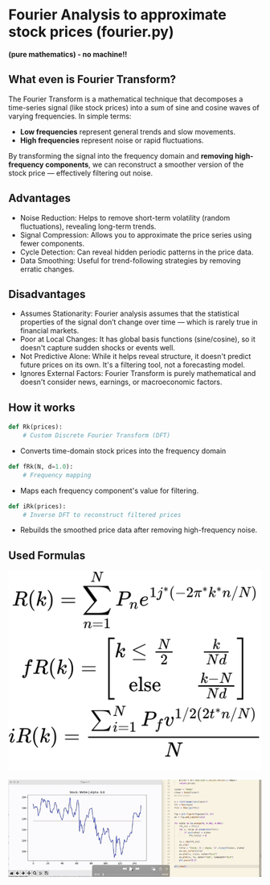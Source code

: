 # Fourier Analysis to approximate stock prices (fourier.py)

**(pure mathematics) - no machine!!**

## What even is Fourier Transform?

The Fourier Transform is a mathematical technique that decomposes a time-series signal (like stock prices) into a sum of sine and cosine waves of varying frequencies. In simple terms:

- **Low frequencies** represent general trends and slow movements.
- **High frequencies** represent noise or rapid fluctuations.

By transforming the signal into the frequency domain and **removing high-frequency components**, we can reconstruct a smoother version of the stock price — effectively filtering out noise.

## Advantages

- Noise Reduction: Helps to remove short-term volatility (random fluctuations), revealing long-term trends.
- Signal Compression: Allows you to approximate the price series using fewer components.
- Cycle Detection: Can reveal hidden periodic patterns in the price data.
- Data Smoothing: Useful for trend-following strategies by removing erratic changes.

## Disadvantages

- Assumes Stationarity: Fourier analysis assumes that the statistical properties of the signal don’t change over time — which is rarely true in financial markets.
- Poor at Local Changes: It has global basis functions (sine/cosine), so it doesn't capture sudden shocks or events well.
- Not Predictive Alone: While it helps reveal structure, it doesn't predict future prices on its own. It's a filtering tool, not a forecasting model.
- Ignores External Factors: Fourier Transform is purely mathematical and doesn't consider news, earnings, or macroeconomic factors.

## How it works

```python
def Rk(prices):
    # Custom Discrete Fourier Transform (DFT)
```

- Converts time-domain stock prices into the frequency domain

```python
def fRk(N, d=1.0):
    # Frequency mapping
```

- Maps each frequency component's value for filtering.

```python
def iRk(prices):
    # Inverse DFT to reconstruct filtered prices
```

- Rebuilds the smoothed price data after removing high-frequency noise.

## Used Formulas

![Equations](fourier.png)

![Demo](demo_fourier.gif)
